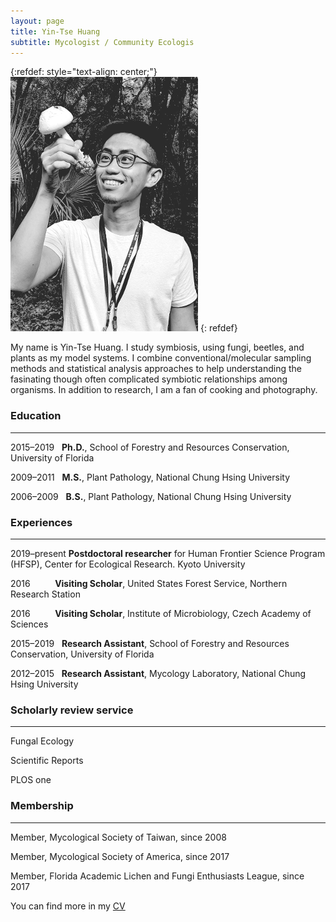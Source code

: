 ```yaml
---
layout: page
title: Yin-Tse Huang
subtitle: Mycologist / Community Ecologis
---
```

{:refdef: style="text-align: center;"}
![](assets/img/MeintheField_300px.png)
{: refdef}

My name is Yin-Tse Huang. I study symbiosis, using fungi, beetles, and plants as my model systems. I combine conventional/molecular sampling methods and statistical analysis approaches to help understanding the fasinating though often complicated symbiotic relationships among organisms. In addition to research, I am a fan of cooking and photography.

### Education

______

2015–2019&nbsp;&nbsp;&nbsp;**Ph.D.**, School of Forestry and Resources Conservation, University of Florida 

2009–2011&nbsp;&nbsp;&nbsp;**M.S.**, Plant Pathology, National Chung Hsing University

2006–2009&nbsp;&nbsp;&nbsp;**B.S.**, Plant Pathology, National Chung Hsing University

### Experiences

______

2019–present **Postdoctoral researcher** for Human Frontier Science Program (HFSP), Center for Ecological Research. Kyoto University

2016&nbsp;&nbsp;&nbsp;&nbsp;&nbsp;&nbsp;&nbsp;&nbsp;&nbsp;&nbsp;**Visiting Scholar**, United States Forest Service, Northern Research Station

2016&nbsp;&nbsp;&nbsp;&nbsp;&nbsp;&nbsp;&nbsp;&nbsp;&nbsp;&nbsp;**Visiting Scholar**, Institute of Microbiology, Czech Academy of Sciences

2015–2019&nbsp;&nbsp;&nbsp;**Research Assistant**, School of Forestry and Resources Conservation, University of Florida

2012–2015&nbsp;&nbsp;&nbsp;**Research Assistant**, Mycology Laboratory, National Chung Hsing University

### Scholarly review service

_______

Fungal Ecology

Scientific Reports

PLOS one

### Membership

_______

Member, Mycological Society of Taiwan, since 2008

Member, Mycological Society of America, since 2017

Member, Florida Academic Lichen and Fungi Enthusiasts League, since 2017



You can find more in my [CV](/assets/img/YinTse%20Huang%20CV%202020.pdf)
